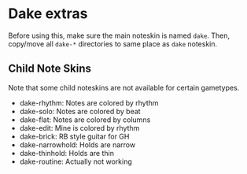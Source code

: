 Dake extras
===========

Before using this, make sure the main noteskin is named `dake`.
Then, copy/move all `dake-*` directories to same place as `dake` noteskin.

Child Note Skins
----------------

Note that some child noteskins are not available for certain gametypes.

* dake-rhythm: Notes are colored by rhythm
* dake-solo: Notes are colored by beat
* dake-flat: Notes are colored by columns
* dake-edit: Mine is colored by rhythm
* dake-brick: RB style guitar for GH
* dake-narrowhold: Holds are narrow
* dake-thinhold: Holds are thin
* dake-routine: Actually not working
